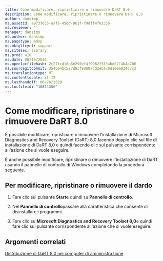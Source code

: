 ```yaml
---
title: Come modificare, ripristinare o rimuovere DaRT 8.0
description: Come modificare, ripristinare o rimuovere DaRT 8.0
author: dansimp
ms.assetid: a9737635-aaf5-45bd-861f-f9dff4f02336
ms.reviewer: ''
manager: dansimp
ms.author: dansimp
ms.pagetype: mdop
ms.mktglfcycl: support
ms.sitesec: library
ms.prod: w10
ms.date: 06/16/2016
ms.openlocfilehash: 2c27fcd16a6e290ef4f9982f5f34bd67f4b4a706
ms.sourcegitcommit: 354664bc527d93f80687cd2eba70d1eea024c7c3
ms.translationtype: MT
ms.contentlocale: it-IT
ms.lasthandoff: 06/26/2020
ms.locfileid: "10824356"
---
```

# Come modificare, ripristinare o rimuovere DaRT 8.0


È possibile modificare, ripristinare o rimuovere l'installazione di Microsoft Diagnostics and Recovery Toolset (DaRT) 8,0 facendo doppio clic sul file di installazione di DaRT 8,0 e quindi facendo clic sul pulsante corrispondente all'azione che si vuole eseguire.

È anche possibile modificare, ripristinare o rimuovere l'installazione di DaRT usando il pannello di controllo di Windows completando la procedura seguente.

## Per modificare, ripristinare o rimuovere il dardo


1.  Fare clic sul pulsante **Start**e quindi su **Pannello di controllo**.

2.  Nel **Pannello di controllo**passare alla caratteristica che consente di disinstallare i programmi.

3.  Fare clic su **Microsoft Diagnostics and Recovery Toolset 8,0**e quindi fare clic sul pulsante corrispondente all'azione che si vuole eseguire.

## Argomenti correlati


[Distribuzione di DaRT 8.0 nei computer di amministrazione](deploying-dart-80-to-administrator-computers-dart-8.md)

 

 





